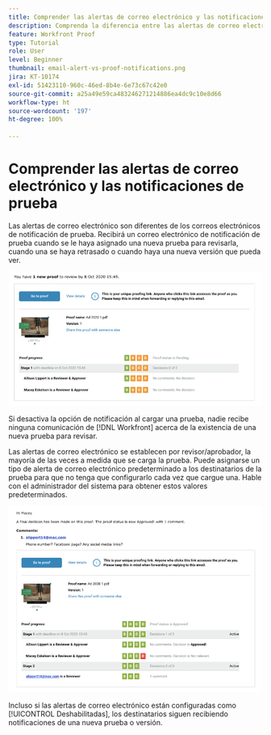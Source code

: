 ```yaml
---
title: Comprender las alertas de correo electrónico y las notificaciones de prueba
description: Comprenda la diferencia entre las alertas de correo electrónico y las notificaciones de prueba en  [!DNL  Workfront].
feature: Workfront Proof
type: Tutorial
role: User
level: Beginner
thumbnail: email-alert-vs-proof-notifications.png
jira: KT-10174
exl-id: 51423110-960c-46ed-8b4e-6e73c67c42e0
source-git-commit: a25a49e59ca483246271214886ea4dc9c10e8d66
workflow-type: ht
source-wordcount: '197'
ht-degree: 100%

---
```


# Comprender las alertas de correo electrónico y las notificaciones de prueba

Las alertas de correo electrónico son diferentes de los correos electrónicos de notificación de prueba. Recibirá un correo electrónico de notificación de prueba cuando se le haya asignado una nueva prueba para revisarla, cuando una se haya retrasado o cuando haya una nueva versión que pueda ver.

![Una imagen de un correo electrónico de notificación de prueba que indica que hay una nueva prueba que revisar.](assets/email-alert-1.png)

Si desactiva la opción de notificación al cargar una prueba, nadie recibe ninguna comunicación de [!DNL Workfront] acerca de la existencia de una nueva prueba para revisar.

Las alertas de correo electrónico se establecen por revisor/aprobador, la mayoría de las veces a medida que se carga la prueba. Puede asignarse un tipo de alerta de correo electrónico predeterminado a los destinatarios de la prueba para que no tenga que configurarlo cada vez que cargue una. Hable con el administrador del sistema para obtener estos valores predeterminados.

![Una imagen de una alerta por correo electrónico que indica que se ha tomado una decisión sobre la prueba y que hay un comentario que revisar.](assets/email-alert-2.png)

Incluso si las alertas de correo electrónico están configuradas como [!UICONTROL Deshabilitadas], los destinatarios siguen recibiendo notificaciones de una nueva prueba o versión.

<!--
# Learn more
* New proof email
* Late proof email
-->
